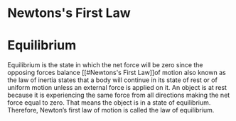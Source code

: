 # Newtons's First Law

# Equilibrium 
Equilibrium is the state in which the net force will be zero since the opposing forces balance [[#Newtons's First Law]]of motion also known as the law of inertia states that a body will continue in its state of rest or of uniform motion unless an external force is applied on it. An object is at rest because it is experiencing the same force from all directions making the net force equal to zero. That means the object is in a state of equilibrium. Therefore, Newton’s first law of motion is called the law of equilibrium.